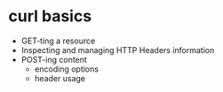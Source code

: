 
# curl basics

+ GET-ting a resource
+ Inspecting and managing HTTP Headers information
+ POST-ing content
    + encoding options
    + header usage

